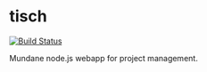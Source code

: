 tisch
=====

[![Build Status](https://travis-ci.org/mkulke/tisch.png)](https://travis-ci.org/mkulke/tisch)

Mundane node.js webapp for project management. 
